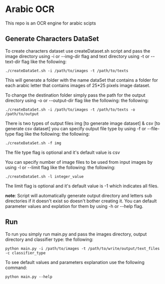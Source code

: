 # **Arabic OCR**
This repo is an OCR engine for arabic scipts

## Generate Characters DataSet
To create characters dataset use createDataset.sh script and pass the image directory using -i or --img-dir flag and text directory using -t or --text-dir flag like the following:
```shell
./createDataSet.sh -i /path/to/images -t /path/to/texts
```
This will generate a folder with the name dataSet that contains a folder for each arabic letter that contains images of 25*25 pixels image dataset. 

To change the destination folder simply pass the path for the output directory using -o or --output-dir flag like the following:
the following:
```shell
./createDataSet.sh -i /path/to/images -t /path/to/texts -o /path/to/output
```

There is two types of output files img [to generate image dataset] & csv [to generate csv dataset] you can specify output file type by using -f or --file-type flag like the following:
the following:
```shell
./createDataSet.sh -f img
```
The file type flag is optional and it's default value is csv

You can specify number of image files to be used from input images by using -l or --limit flag like the following:
the following:
```shell
./createDataSet.sh -l integer_value
```
The limit flag is optional and it's default value is -1  which indicates all files.

**note**: Script will automatically generate output directory and letters sub directories if it doesn't exist so doesn't bother creating it. You can default parameter values and explation for them by using -h or --help flag.

## Run
To run you simply run main.py and pass the images directory, output directory and classifier type:
the following:
```shell
python main.py -i /path/to/images -t /path/to/write/output/text_files -c classifier_type
```

To see default values and parameters explanation use the following command:
```shell
python main.py --help
```
